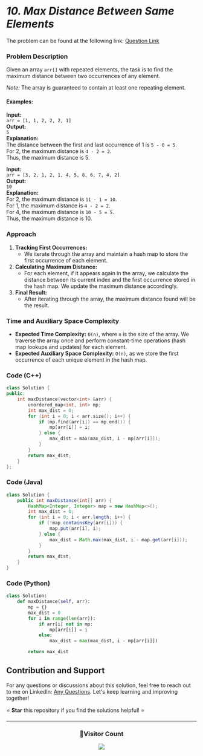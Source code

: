 # _10. Max Distance Between Same Elements_

The problem can be found at the following link: [Question Link](https://www.geeksforgeeks.org/problems/max-distance-between-same-elements/1)

### Problem Description

Given an array `arr[]` with repeated elements, the task is to find the maximum distance between two occurrences of any element.

_Note:_ The array is guaranteed to contain at least one repeating element.

#### Examples:

**Input:**  
`arr = [1, 1, 2, 2, 2, 1]`  
**Output:**  
`5`  
**Explanation:**  
The distance between the first and last occurrence of 1 is `5 - 0 = 5`.  
For 2, the maximum distance is `4 - 2 = 2`.  
Thus, the maximum distance is 5.

**Input:**  
`arr = [3, 2, 1, 2, 1, 4, 5, 8, 6, 7, 4, 2]`  
**Output:**  
`10`  
**Explanation:**  
For 2, the maximum distance is `11 - 1 = 10`.  
For 1, the maximum distance is `4 - 2 = 2`.  
For 4, the maximum distance is `10 - 5 = 5`.  
Thus, the maximum distance is 10.

### Approach

1. **Tracking First Occurrences:**
   - We iterate through the array and maintain a hash map to store the first occurrence of each element.
2. **Calculating Maximum Distance:**
   - For each element, if it appears again in the array, we calculate the distance between its current index and the first occurrence stored in the hash map. We update the maximum distance accordingly.
3. **Final Result:**
   - After iterating through the array, the maximum distance found will be the result.

### Time and Auxiliary Space Complexity

- **Expected Time Complexity:** `O(n)`, where `n` is the size of the array. We traverse the array once and perform constant-time operations (hash map lookups and updates) for each element.
- **Expected Auxiliary Space Complexity:** `O(n)`, as we store the first occurrence of each unique element in the hash map.

### Code (C++)

```cpp
class Solution {
public:
    int maxDistance(vector<int> &arr) {
        unordered_map<int, int> mp;
        int max_dist = 0;
        for (int i = 0; i < arr.size(); i++) {
            if (mp.find(arr[i]) == mp.end()) {
                mp[arr[i]] = i;
            } else {
                max_dist = max(max_dist, i - mp[arr[i]]);
            }
        }
        return max_dist;
    }
};
```

### Code (Java)

```java
class Solution {
    public int maxDistance(int[] arr) {
        HashMap<Integer, Integer> map = new HashMap<>();
        int max_dist = 0;
        for (int i = 0; i < arr.length; i++) {
            if (!map.containsKey(arr[i])) {
                map.put(arr[i], i);
            } else {
                max_dist = Math.max(max_dist, i - map.get(arr[i]));
            }
        }
        return max_dist;
    }
}
```

### Code (Python)

```python
class Solution:
    def maxDistance(self, arr):
        mp = {}
        max_dist = 0
        for i in range(len(arr)):
            if arr[i] not in mp:
                mp[arr[i]] = i
            else:
                max_dist = max(max_dist, i - mp[arr[i]])

        return max_dist
```

## Contribution and Support

For any questions or discussions about this solution, feel free to reach out to me on LinkedIn: [Any Questions](https://www.linkedin.com/in/patel-hetkumar-sandipbhai-8b110525a/). Let's keep learning and improving together!

⭐ **Star** this repository if you find the solutions helpful! ⭐

---

<div align=center>
  <h3><b>📍Visitor Count</b></h3>
</div>

<p align="center" >   
  <img src="https://visitor-badge.laobi.icu/badge?page_id=Hunterdii.GeeksforGeeks-POTD" />  
</p>

